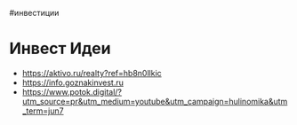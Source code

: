 #инвестиции

# Инвест Идеи

- https://aktivo.ru/realty?ref=hb8n0llkic
- https://info.goznakinvest.ru
- https://www.potok.digital/?utm_source=pr&utm_medium=youtube&utm_campaign=hulinomika&utm_term=jun7